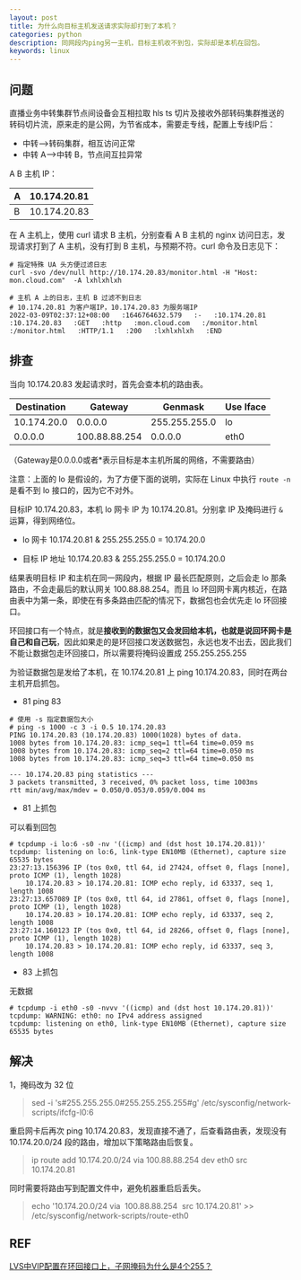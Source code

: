 ```yaml
---
layout: post
title: 为什么向目标主机发送请求实际却打到了本机？
categories: python
description: 同网段内ping另一主机，目标主机收不到包，实际却是本机在回包。
keywords: linux
---
```


## 问题

直播业务中转集群节点间设备会互相拉取 hls ts 切片及接收外部转码集群推送的转码切片流，原来走的是公网，为节省成本，需要走专线，配置上专线IP后：

 - 中转-->转码集群，相互访问正常
 - 中转 A-->中转 B，节点间互拉异常

A B 主机 IP：

| A | 10.174.20.81 |
|---|--------------|
| B | 10.174.20.83 |

在 A 主机上，使用 curl 请求 B 主机，分别查看 A B 主机的 nginx 访问日志，发现请求打到了 A 主机，没有打到 B 主机，与预期不符。curl 命令及日志见下：

```shell
# 指定特殊 UA 头方便过滤日志
curl -svo /dev/null http://10.174.20.83/monitor.html -H "Host: mon.cloud.com"  -A lxhlxhlxh

# 主机 A 上的日志，主机 B 过滤不到日志
# 10.174.20.81 为客户端IP，10.174.20.83 为服务端IP
2022-03-09T02:37:12+08:00   :1646764632.579   :-   :10.174.20.81   :10.174.20.83   :GET   :http   :mon.cloud.com   :/monitor.html   :/monitor.html   :HTTP/1.1   :200   :lxhlxhlxh   :END
```

## 排查

当向 10.174.20.83 发起请求时，首先会查本机的路由表。

| Destination | Gateway       | Genmask       | Use Iface |
|-------------|---------------|---------------|-----------|
| 10.174.20.0 | 0.0.0.0       | 255.255.255.0 | lo        |
| 0.0.0.0     | 100.88.88.254 | 0.0.0.0       | eth0      |

（Gateway是0.0.0.0或者*表示目标是本主机所属的网络，不需要路由）

注意：上面的 lo 是假设的，为了方便下面的说明，实际在 Linux 中执行 `route -n` 是看不到 lo 接口的，因为它不对外。

目标IP 10.174.20.83，本机 lo 网卡 IP 为 10.174.20.81。分别拿 IP 及掩码进行 `&` 运算，得到网络位。

 - lo 网卡 10.174.20.81 & 255.255.255.0 = 10.174.20.0

 - 目标 IP 地址 10.174.20.83 & 255.255.255.0 = 10.174.20.0

结果表明目标 IP 和主机在同一网段内，根据 IP 最长匹配原则，之后会走 lo 那条路由，不会走最后的默认网关 100.88.88.254。而且 lo 环回网卡离内核近，在路由表中为第一条，即使在有多条路由匹配的情况下，数据包也会优先走 lo 环回接口。

环回接口有一个特点，就是**接收到的数据包又会发回给本机，也就是说回环网卡是自己和自己玩**，因此如果走的是环回接口发送数据包，永远也发不出去，因此我们不能让数据包走环回接口，所以需要将掩码设置成 255.255.255.255

为验证数据包是发给了本机，在 10.174.20.81 上 ping 10.174.20.83，同时在两台主机开启抓包。

 - 81 ping 83

```shell
# 使用 -s 指定数据包大小
# ping -s 1000 -c 3 -i 0.5 10.174.20.83       
PING 10.174.20.83 (10.174.20.83) 1000(1028) bytes of data.
1008 bytes from 10.174.20.83: icmp_seq=1 ttl=64 time=0.059 ms
1008 bytes from 10.174.20.83: icmp_seq=2 ttl=64 time=0.050 ms
1008 bytes from 10.174.20.83: icmp_seq=3 ttl=64 time=0.050 ms

--- 10.174.20.83 ping statistics ---
3 packets transmitted, 3 received, 0% packet loss, time 1003ms
rtt min/avg/max/mdev = 0.050/0.053/0.059/0.004 ms
```

 - 81 上抓包

可以看到回包

```shell
# tcpdump -i lo:6 -s0 -nv '((icmp) and (dst host 10.174.20.81))' 
tcpdump: listening on lo:6, link-type EN10MB (Ethernet), capture size 65535 bytes
23:27:13.156396 IP (tos 0x0, ttl 64, id 27424, offset 0, flags [none], proto ICMP (1), length 1028)
    10.174.20.83 > 10.174.20.81: ICMP echo reply, id 63337, seq 1, length 1008
23:27:13.657089 IP (tos 0x0, ttl 64, id 27861, offset 0, flags [none], proto ICMP (1), length 1028)
    10.174.20.83 > 10.174.20.81: ICMP echo reply, id 63337, seq 2, length 1008
23:27:14.160123 IP (tos 0x0, ttl 64, id 28266, offset 0, flags [none], proto ICMP (1), length 1028)
    10.174.20.83 > 10.174.20.81: ICMP echo reply, id 63337, seq 3, length 1008
```

 - 83 上抓包

无数据

```shell
# tcpdump -i eth0 -s0 -nvvv '((icmp) and (dst host 10.174.20.81))'   
tcpdump: WARNING: eth0: no IPv4 address assigned
tcpdump: listening on eth0, link-type EN10MB (Ethernet), capture size 65535 bytes
```

## 解决

1，掩码改为 32 位

> sed -i 's#255.255.255.0#255.255.255.255#g' /etc/sysconfig/network-scripts/ifcfg-l0:6

重启网卡后再次 ping 10.174.20.83，发现直接不通了，后查看路由表，发现没有 10.174.20.0/24 段的路由，增加以下策略路由后恢复。

> ip route add 10.174.20.0/24 via 100.88.88.254 dev eth0 src 10.174.20.81

同时需要将路由写到配置文件中，避免机器重启后丢失。

> echo '10.174.20.0/24 via  100.88.88.254  src 10.174.20.81' >> /etc/sysconfig/network-scripts/route-eth0


## REF

[LVS中VIP配置在环回接口上，子网掩码为什么是4个255？](https://blog.csdn.net/SmallCatBaby/article/details/89876508)
